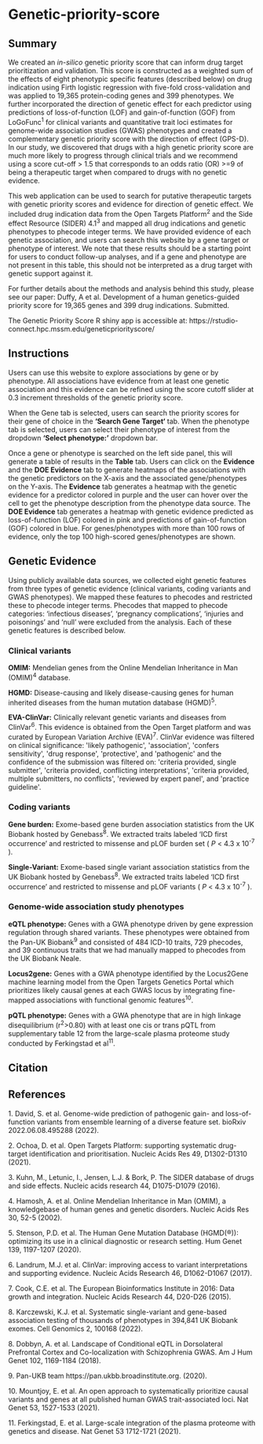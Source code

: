# Genetic-priority-score

<h2>Summary</h2>
<p>We created an <i>in-silico</i> genetic priority score that can inform drug target prioritization and validation. This score is constructed as a weighted sum of the effects of eight phenotypic specific features (described below) on drug indication using Firth logistic regression with five-fold cross-validation and was applied to 19,365 protein-coding genes and 399 phenotypes. We further incorporated the direction of genetic effect for each predictor using predictions of loss-of-function (LOF) and gain-of-function (GOF) from LoGoFunc<sup>1</sup> for clinical variants and quantitative trait loci estimates for genome-wide association studies (GWAS) phenotypes and created a complementary genetic priority score with the direction of effect (GPS-D). In our study, we discovered that drugs with a high genetic priority score are much more likely to progress through clinical trials and we recommend using a score cut-off > 1.5 that corresponds to an odds ratio (OR) >=9 of being a therapeutic target when compared to drugs with no genetic evidence.</p>

<p>This web application can be used to search for putative therapeutic targets with genetic priority scores and evidence for direction of genetic effect. We included drug indication data from the Open Targets Platform<sup>2</sup> and the Side effect Resource (SIDER) 4.1<sup>3</sup> and mapped all drug indications and genetic phenotypes to phecode integer terms. We have provided evidence of each genetic association, and users can search this website by a gene target or phenotype of interest. We note that these results should be a starting point for users to conduct follow-up analyses, and if a gene and phenotype are not present in this table, this should not be interpreted as a drug target with genetic support against it.</p>

<p>For further details about the methods and analysis behind this study, please see our paper: Duffy, A et al. Development of a human genetics-guided priority score for 19,365 genes and 399 drug indications. Submitted. </p>
   
<p>The Genetic Priority Score R shiny app is accessible at: https://rstudio-connect.hpc.mssm.edu/geneticpriorityscore/ </p>


 <h2>Instructions</h2>
 
<p>Users can use this website to explore associations by gene or by phenotype. All associations have evidence from at least one genetic association and this evidence can be refined using the score cutoff slider at 0.3 increment thresholds of the genetic priority score.</p>
<p>When the Gene tab is selected, users can search the priority scores for their gene of choice in the <b>‘Search Gene Target‘</b> tab. When the phenotype tab is selected, users can select their phenotype of interest from the dropdown <b>‘Select phenotype:’</b> dropdown bar. 

<p>Once a gene or phenotype is searched on the left side panel, this will generate a table of results in the <b>Table</b> tab. Users can click on the <b>Evidence</b>  and the <b>DOE Evidence</b> tab to generate heatmaps of the associations with the genetic predictors on the X-axis and the associated gene/phenotypes on the Y-axis. The <b>Evidence</b> tab generates a heatmap with the genetic evidence for a predictor colored in purple and the user can hover over the cell to get the phenotype description from the phenotype data source. The <b>DOE Evidence</b> tab generates a heatmap with genetic evidence predicted as loss-of-function (LOF) colored in pink and predictions of gain-of-function (GOF) colored in blue. For genes/phenotypes with more than 100 rows of evidence, only the top 100 high-scored genes/phenotypes are shown.</p>

<h2>Genetic Evidence</h2>
    
<p>Using publicly available data sources, we collected eight genetic features from three types of genetic evidence (clinical variants, coding variants and GWAS phenotypes). We mapped these features to phecodes and restricted these to phecode integer terms. Phecodes that mapped to phecode categories: ‘infectious diseases’, ‘pregnancy complications’, ‘injuries and poisonings’ and ‘null’ were excluded from the analysis. Each of these genetic features is described below.</p>

<h3>Clinical variants </h3>
              
              
<p><b>OMIM:</b> Mendelian genes from the Online Mendelian Inheritance in Man (OMIM)<sup>4</sup> database.</p>
    
<p><b>HGMD:</b> Disease-causing and likely disease-causing genes for human inherited diseases from the human mutation database (HGMD)<sup>5</sup>.</p>

<p><b>EVA-ClinVar:</b> Clinically relevant genetic variants and diseases from ClinVar<sup>6</sup>. This evidence is obtained from the Open Target platform and was curated by European Variation Archive (EVA)<sup>7</sup>. ClinVar evidence was filtered on clinical significance: 'likely pathogenic', 'association', 'confers sensitivity', 'drug response', 'protective', and 'pathogenic' and the confidence of the submission was filtered on: 'criteria provided, single submitter', 'criteria provided, conflicting interpretations', 'criteria provided, multiple submitters, no conflicts', 'reviewed by expert panel', and 'practice guideline'.</p>

<h3>Coding variants</h3>
              
<p><b>Gene burden:</b> Exome-based gene burden association statistics from the UK Biobank hosted by Genebass<sup>8</sup>. We extracted traits labeled ‘ICD first occurrence’ and restricted to missense and pLOF burden set ( <i>P</i> < 4.3 x 10<sup>-7</sup> ). </p>

<p><b>Single-Variant:</b> Exome-based single variant association statistics from the UK Biobank hosted by Genebass<sup>8</sup>. We extracted traits labeled ‘ICD first occurrence’ and restricted to missense and pLOF variants ( <i>P</i> < 4.3 x 10<sup>-7</sup> ). </p>
 

<h3>Genome-wide association study phenotypes</h3>

<p><b>eQTL phenotype:</b> Genes with a GWA phenotype driven by gene expression regulation through shared variants. These phenotypes were obtained from the Pan-UK Biobank<sup>9</sup> and consisted of 484 ICD-10 traits, 729 phecodes, and 39 continuous traits that we had manually mapped to phecodes from the UK Biobank Neale.</p>

<p><b>Locus2gene:</b> Genes with a GWA phenotype identified by the Locus2Gene machine learning model from the Open Targets Genetics Portal which prioritizes likely causal genes at each GWAS locus by integrating fine-mapped associations with functional genomic features<sup>10</sup>.</p>

<p><b>pQTL phenotype:</b> Genes with a GWA phenotype that are in high linkage disequilibrium (r<sup>2</sup>>0.80) with at least one cis or trans pQTL from supplementary table 12 from the large-scale plasma proteome study conducted by Ferkingstad et al<sup>11</sup>.</p>
 

<h2>Citation</h2>

<p></p>


<h2>References</h2>

<p>1. David, S. et al. Genome-wide prediction of pathogenic gain- and loss-of-function variants from ensemble learning of a diverse feature set. bioRxiv 2022.06.08.495288 (2022).</p>
<p>2.	Ochoa, D. et al. Open Targets Platform: supporting systematic drug-target identification and prioritisation. Nucleic Acids Res 49, D1302-D1310 (2021).</p>
<p>3.	Kuhn, M., Letunic, I., Jensen, L.J. & Bork, P. The SIDER database of drugs and side effects. Nucleic acids research 44, D1075-D1079 (2016).</p>
<p>4.	Hamosh, A. et al. Online Mendelian Inheritance in Man (OMIM), a knowledgebase of human genes and genetic disorders. Nucleic Acids Res 30, 52-5 (2002).</p>
<p>5.	Stenson, P.D. et al. The Human Gene Mutation Database (HGMD(®)): optimizing its use in a clinical diagnostic or research setting. Hum Genet 139, 1197-1207 (2020).</p>
<p>6.	Landrum, M.J. et al. ClinVar: improving access to variant interpretations and supporting evidence. Nucleic Acids Research 46, D1062-D1067 (2017).</p>
<p>7.	Cook, C.E. et al. The European Bioinformatics Institute in 2016: Data growth and integration. Nucleic Acids Research 44, D20-D26 (2015).</p>
<p>8.	Karczewski, K.J. et al. Systematic single-variant and gene-based association testing of thousands of phenotypes in 394,841 UK Biobank exomes. Cell Genomics 2, 100168 (2022).</p>
<p>8. Dobbyn, A. et al. Landscape of Conditional eQTL in Dorsolateral Prefrontal Cortex and Co-localization with Schizophrenia GWAS. Am J Hum Genet 102, 1169-1184 (2018).</p>
<p>9. Pan-UKB team https://pan.ukbb.broadinstitute.org. (2020).</p>
<p>10. Mountjoy, E. et al. An open approach to systematically prioritize causal variants and genes at all published human GWAS trait-associated loci. Nat Genet 53, 1527-1533 (2021).</p>
<p>11. Ferkingstad, E. et al. Large-scale integration of the plasma proteome with genetics and disease. Nat Genet 53 1712-1721 (2021).</p>	
 
